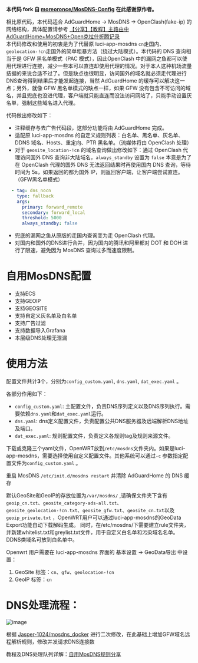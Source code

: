 **本代码 fork 自 [moreoronce/MosDNS-Config](https://github.com/moreoronce/MosDNS-Config) 在此感谢原作者。**

相比原代码，本代码适合 AdGuardHome -> MosDNS -> OpenClash(fake-ip) 的网络结构，具体配置请参考 [【分享】【教程】主路由中AdGuardHome+MosDNS+Open克拉什折腾记录](https://www.right.com.cn/forum/thread-8355510-1-1.html)   
本代码修改和使用的初衷是为了代替原 luci-app-mosdns `cn`走国内、`geolocation-!cn`走国外的简单粗暴方法（绕过大陆模式）。本代码的 DNS 查询相当于是 GFW 黑名单模式（PAC 模式），因此OpenClash 中的漏网之鱼都可以使用代理进行连接，减少一些本可以直连却使用代理的情况。对于本人这种机场流量拮据的来说合适不过了。但是缺点也很明显，访问国外的域名就必须走代理进行DNS查询得到结果后才能发起连接，当然 AdGuardHome 的缓存可以解决这一点；另外，就像 GFW 黑名单模式的缺点一样，如果 GFW 没有包含不可访问的域名，并且兜底也没进代理，客户端就只能直连而没法访问网站了，只能手动设置灰名单，强制这些域名进入代理。

代码做出修改如下：
- 注释缓存与去广告代码段，这部分功能将由 AdGuardHome 完成。
- 适配原 luci-app-mosdns 的自定义规则列表：白名单、黑名单、灰名单、DDNS 域名、Hosts、重定向、PTR 黑名单。（流媒体将由 OpenClash 处理）
- 对于 `geosite_location-!cn` 的域名查询做出修改如下：通过 OpenClash 代理访问国外 DNS 查询非大陆域名，`always_standby` 设置为 `false` 本意是为了在 OpenClash 代理的国外 DNS 无法返回结果时再使用国内 DNS 查询，等待时间为 5s，如果返回的都为国外 IP，则返回客户端，让客户端尝试直连。（GFW黑名单模式）
```yaml
  - tag: dns_nocn
    type: fallback
    args:
      primary: forward_remote
      secondary: forward_local
      threshold: 5000
      always_standby: false
```
- 兜底的漏网之鱼从原版的走国内查询变为走 OpenClash 代理。
- 对国内和国外的DNS进行合并，因为国内的腾讯和阿里都对 DOT 和 DOH 进行了限速，避免因为 MosDNS 查询过多而速度限制。

# 自用MosDNS配置

- 支持ECS
- 支持GEOIP
- 支持GEOSITE
- 支持自定义灰名单及白名单
- 支持广告过滤
- 支持数据导入Grafana
- 本层级DNS处理无泄漏

# 使用方法

配置文件共计**3**个，分别为`config_custom.yaml`, `dns.yaml`, `dat_exec.yaml` 。

各部分作用如下：

- `config_custom.yaml`: 主配置文件，负责DNS序列定义以及DNS序列执行。需要依赖`dns.yaml`和`dat_exec.yaml`运行。
- `dns.yaml`: dns定义配置文件，负责配置公共DNS服务器及远端解析DNS地址及端口。
- `dat_exec.yaml`: 规则配置文件，负责定义各规则tag及规则来源文件。

下载或克隆三个yaml文件，OpenWRT放到`/etc/mosdns`文件夹内。如果是luci-app-mosdns，需要选择使用自定义配置文件。其他系统可以通过`-c` 参数指定配置文件为`config_custom.yaml` 。

重启 MosDNS `/etc/init.d/mosdns restart` 并清除 AdGuardHome 的 DNS 缓存

默认GeoSite和GeoIP的存放位置为`/var/mosdns/` ,请确保文件夹下含有`geoip_cn.txt`、`geosite_category-ads-all.txt`、`geosite_geolocation-!cn.txt`、`geosite_gfw.txt`、`geosite_cn.txt`以及`geoip_private.txt` ，OpenWRT用户可以通过luci-app-mosdns的GeoData Export功能自动下载解码生成。
同时，在/etc/mosdns/下需要建立rule文件夹，并新建whitelist.txt和greylist.txt文件，用于自定义白名单和污染域名名单。DDNS类域名可放到白名单中。

Openwrt 用户需要在 luci-app-mosdns 界面的 基本设置 -> GeoData导出 中设置：
  1. GeoSite 标签：`cn`、`gfw`、`geolocation-!cn`
  2. GeoIP 标签：`cn`

# DNS处理流程：

![image](https://github.com/user-attachments/assets/8b56d92c-c5ec-48dc-8b41-650324f46fad)


根据 [Jasper-1024/mosdns_docker](https://github.com/Jasper-1024/mosdns_docker/tree/master/mosdns_v5)  进行二次修改，在此基础上增加GFW域名远程解析规则，修改并发请求DNS连接数

教程及DNS处理队列详解：[自用MosDNS规则分享](https://deeprouter.org/article/mosdns-config-with-no-leak)
